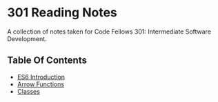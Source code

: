 # 301 Reading Notes
A collection of notes taken for Code Fellows 301: Intermediate Software Development.

## Table Of Contents

- [ES6 Introduction](es6Intro.md)
- [Arrow Functions](arrowFunctions)
- [Classes](classes.md)